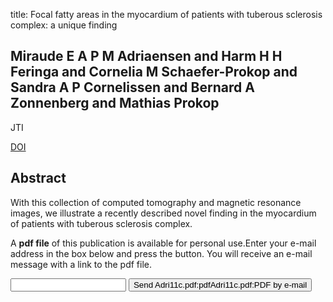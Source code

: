 title: Focal fatty areas in the myocardium of patients with tuberous sclerosis complex: a unique finding

## Miraude E A P M Adriaensen and Harm H H Feringa and Cornelia M Schaefer-Prokop and Sandra A P Cornelissen and Bernard A Zonnenberg and Mathias Prokop
JTI

<a href="https://doi.org/10.1097/RTI.0b013e3181eebc65">DOI</a>

## Abstract
With this collection of computed tomography and magnetic resonance images, we illustrate a recently described novel finding in the myocardium of patients with tuberous sclerosis complex.

A <b>pdf file</b> of this publication is available for personal use.Enter your e-mail address in the box below and press the button. You will receive an e-mail message with a link to the pdf file.
<form action="sender.php">  <input type="text" name="email">  <input type="submit" value="Send Adri11c.pdf:pdfAdri11c.pdf:PDF by e-mail"></form>